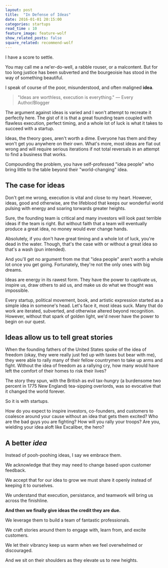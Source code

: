 ```yaml
---
layout: post
title:  "In Defense of Ideas"
date: 2016-01-01 20:15:00
categories: startups
read_time : 10
feature_image: feature-wolf
show_related_posts: false
square_related: recommend-wolf
---
```


I have a score to settle.

You may call me a ne'er-do-well, a rabble rouser, or a malcontent. But for too long justice has been subverted and the bourgeoisie has stood in the way of something beautiful.

I speak of course of the poor, misunderstood, and often maligned **idea**.

> "Ideas are worthless, execution is everything." &mdash; Every Author/Blogger

The argument against ideas is varied and I won't attempt to recreate it perfectly here. The gist of it is that a great founding team coupled with flawless execution, perfect timing, and a whole lot of luck is what it takes to succeed with a startup.

Ideas, the theory goes, aren't worth a dime. Everyone has them and they won't get you anywhere on their own. What's more, most ideas are flat out wrong and will require serious iterations if not total reversals in an attempt to find a business that works.

Compounding the problem, you have self-professed "idea people" who bring little to the table beyond their "world-changing" idea.

## The case for ideas

Don't get me wrong, execution is vital and close to my heart. However, ideas, good and otherwise, are the lifeblood that keeps our wonderful world pulsing with energy and soaring torwards greater heights.

Sure, the founding team is critical and many investors will look past terrible ideas if the team is right. But without faith that a team will eventually produce a great idea, no money would ever change hands.

Absolutely, if you don't have great timing and a whole lot of luck, you're dead in the water. Though, that's the case with or without a great idea so that's a wash (pun intended).

And you'll get no argument from me that "idea people" aren't worth a whole lot once you get going. Fortunately, they're not the only ones with big dreams.

Ideas are energy in its rawest form. They have the power to captivate us, inspire us, draw others to aid us, and make us do what we thought was impossible.

Every startup, political movement, book, and artistic expression started as a simple idea in someone's head. Let's face it, most ideas suck. Many that do work are iterated, subverted, and otherwise altered beyond recognition. However, without that spark of golden light, we'd never have the power to begin on our quest.

## Ideas allow us to tell great stories

When the founding fathers of the United States spoke of the idea of freedom (okay, they were really just fed up with taxes but bear with me), they were able to rally many of their fellow countrymen to take up arms and fight. Without the idea of freedom as a rallying cry, how many would have left the comfort of their homes to risk their lives?

The story they spun, with the British as evil tax-hungry (a burdensome two percent in 1775 New England) tea-sipping overlords, was so evocative that it changed the world forever.

So it is with startups.

How do you expect to inspire investors, co-founders, and customers to coalesce around your cause without an idea that gets them excited? Who are the bad guys you are fighting? How will you rally your troops? Are you, wielding your idea aloft like Excaliber, the hero?

## A better *idea*

Instead of pooh-poohing ideas, I say we embrace them.

We acknowledge that they may need to change based upon customer feedback.

We accept that for our idea to grow we must share it openly instead of keeping it to ourselves.

We understand that execution, persistance, and teamwork will bring us across the finishline.

**And then we finally give ideas the credit they are due.**

We leverage them to build a team of fantastic professionals.

We craft stories around them to engage with, learn from, and excite customers.

We let their vibrancy keep us warm when we feel overwhelmed or discouraged.

And we sit on their shoulders as they elevate us to new heights.